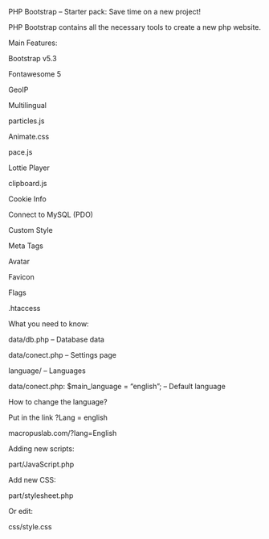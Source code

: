 PHP Bootstrap – Starter pack: Save time on a new project!

PHP Bootstrap contains all the necessary tools to create a new php website.

Main Features:

Bootstrap v5.3

Fontawesome 5

GeoIP

Multilingual

particles.js

Animate.css

pace.js

Lottie Player

clipboard.js

Cookie Info

Connect to MySQL (PDO)

Custom Style

Meta Tags

Avatar

Favicon

Flags

.htaccess



What you need to know:

data/db.php – Database data

data/conect.php – Settings page

language/ – Languages

data/conect.php: $main_language = “english”; – Default language

How to change the language?

Put in the link ?Lang = english

macropuslab.com/?lang=English

Adding new scripts:

part/JavaScript.php

Add new CSS:

part/stylesheet.php

Or edit:

css/style.css
